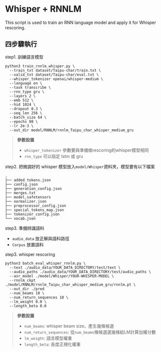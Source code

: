 # Whisper + RNNLM
This script is used to train an RNN language model and apply it for Whisper rescoring.

## 四步驟執行
step1. 訓練語言模型
```
python3 train_rnnlm_whisper.py \
  --train_txt dataset/Taipu-char/train.txt \
  --valid_txt dataset/Taipu-char/eval.txt \
  --whisper_tokenizer openai/whisper-medium \
  --language en \
  --task transcribe \
  --rnn_type gru \
  --layers 2 \
  --emb 512 \
  --hid 1024 \
  --dropout 0.3 \
  --seq_len 256 \
  --batch_size 64 \
  --epochs 80 \
  --lr 2e-3 \
  --out_dir model/RNNLM/rnnlm_Taipu_char_whisper_medium_gru
```
> **參數設置**
> - `whisper_tokenizer` 參數要與準備做rescoring的whisper模型相同
> - `rnn_type` 可以指定 lstm 或 gru

step2. 把微調好的 whisper 模型放入`model/Whisper`資料夾，模型要有以下檔案
```
.
├── added_tokens.json
├── config.json
├── generation_config.json
├── merges.txt
├── model.safetensors
├── normalizer.json
├── preprocessor_config.json
├── special_tokens_map.json
├── tokenizer_config.json
└── vocab.json
```

step3. 準備辨識語料
- `audio_data` 放正解與語料路徑
- `Corpus` 放置語料 

step3. whisper rescoring
```
python3 batch_eval_whisper_rnnlm.py \
  --text ./audio_data/YOUR_DATA_DIRECTORY/test/text \
  --audio_paths ./audio_data/YOUR_DATA_DIRECTORY/test/audio_paths \
  --asr_model ./model/Whisper/YOUR-WHISPER-MODEL \
  --rnnlm_ckpt ./model/RNNLM/rnnlm_Taipu_char_whisper_medium_gru/rnnlm.pt \
  --out_dir ./pred
  --num_beams 10 \
  --num_return_sequences 10 \
  --lm_weight 0.0 \
  --length_beta 0.0
```
> **參數設置**
> - `num_beams`: whisper beam size，產生幾條候選
> - `num_return_sequences`: 從`num_beams`條候選選幾條給LM計算加權分數
> - `lm_weight`: 語言模型權重
> - `length_beta`: 長度正規化權重
